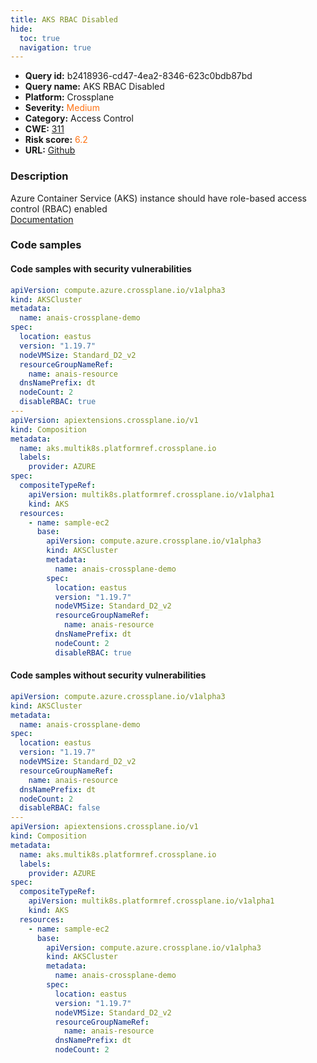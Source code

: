 ```yaml
---
title: AKS RBAC Disabled
hide:
  toc: true
  navigation: true
---
```


<style>
  .highlight .hll {
    background-color: #ff171742;
  }
  .md-content {
    max-width: 1100px;
    margin: 0 auto;
  }
</style>

-   **Query id:** b2418936-cd47-4ea2-8346-623c0bdb87bd
-   **Query name:** AKS RBAC Disabled
-   **Platform:** Crossplane
-   **Severity:** <span style="color:#ff7213">Medium</span>
-   **Category:** Access Control
-   **CWE:** <a href="https://cwe.mitre.org/data/definitions/311.html" onclick="newWindowOpenerSafe(event, 'https://cwe.mitre.org/data/definitions/311.html')">311</a>
-   **Risk score:** <span style="color:#ff7213">6.2</span>
-   **URL:** [Github](https://github.com/Checkmarx/kics/tree/master/assets/queries/crossplane/azure/aks_rbac_disabled)

### Description
Azure Container Service (AKS) instance should have role-based access control (RBAC) enabled<br>
[Documentation](https://doc.crds.dev/github.com/crossplane/provider-azure/compute.azure.crossplane.io/AKSCluster/v1alpha3@v0.19.0#spec-disableRBAC)

### Code samples
#### Code samples with security vulnerabilities
```yaml title="Positive test num. 1 - yaml file" hl_lines="40 13"
apiVersion: compute.azure.crossplane.io/v1alpha3
kind: AKSCluster
metadata:
  name: anais-crossplane-demo
spec:
  location: eastus
  version: "1.19.7"
  nodeVMSize: Standard_D2_v2
  resourceGroupNameRef:
    name: anais-resource
  dnsNamePrefix: dt
  nodeCount: 2
  disableRBAC: true
---
apiVersion: apiextensions.crossplane.io/v1
kind: Composition
metadata:
  name: aks.multik8s.platformref.crossplane.io
  labels:
    provider: AZURE
spec:
  compositeTypeRef:
    apiVersion: multik8s.platformref.crossplane.io/v1alpha1
    kind: AKS
  resources:
    - name: sample-ec2
      base:
        apiVersion: compute.azure.crossplane.io/v1alpha3
        kind: AKSCluster
        metadata:
          name: anais-crossplane-demo
        spec:
          location: eastus
          version: "1.19.7"
          nodeVMSize: Standard_D2_v2
          resourceGroupNameRef:
            name: anais-resource
          dnsNamePrefix: dt
          nodeCount: 2
          disableRBAC: true

```


#### Code samples without security vulnerabilities
```yaml title="Negative test num. 1 - yaml file"
apiVersion: compute.azure.crossplane.io/v1alpha3
kind: AKSCluster
metadata:
  name: anais-crossplane-demo
spec:
  location: eastus
  version: "1.19.7"
  nodeVMSize: Standard_D2_v2
  resourceGroupNameRef:
    name: anais-resource
  dnsNamePrefix: dt
  nodeCount: 2
  disableRBAC: false
---
apiVersion: apiextensions.crossplane.io/v1
kind: Composition
metadata:
  name: aks.multik8s.platformref.crossplane.io
  labels:
    provider: AZURE
spec:
  compositeTypeRef:
    apiVersion: multik8s.platformref.crossplane.io/v1alpha1
    kind: AKS
  resources:
    - name: sample-ec2
      base:
        apiVersion: compute.azure.crossplane.io/v1alpha3
        kind: AKSCluster
        metadata:
          name: anais-crossplane-demo
        spec:
          location: eastus
          version: "1.19.7"
          nodeVMSize: Standard_D2_v2
          resourceGroupNameRef:
            name: anais-resource
          dnsNamePrefix: dt
          nodeCount: 2

```

